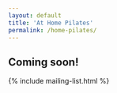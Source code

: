 ```yaml
---
layout: default
title: 'At Home Pilates'
permalink: /home-pilates/
---
```


<div class="navbar-offset"></div><!-- .navbar-offset -->

<section>
	<div class="container">
		<div class="row">
			<div class="col-sm-8">
				<h1>Coming soon!</h1>
			</div><!-- .col-sm-8 -->
		</div><!-- .row -->
	</div><!-- .container -->
</section>

{% include mailing-list.html %}
